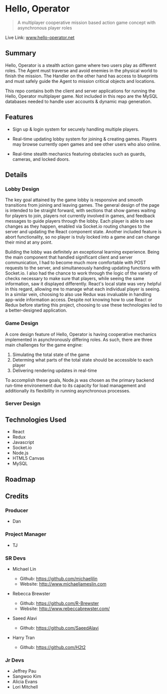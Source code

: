 # Hello, Operator
> A multiplayer cooperative mission based action game concept with asynchronous player roles

Live Link: www.hello-operator.net

## Summary

Hello, Operator is a stealth action game where two users play as different roles. The Agent must traverse and avoid enemies in the physical world to finish the mission. The Handler on the other hand has access to blueprints and must safely guide the Agent to mission critical objects and locations.

This repo contains both the client and server applications for running the Hello, Operator multiplayer game. Not included in this repo are the MySQL databases needed to handle user accounts & dynamic map generation.

## Features

- Sign up & login system for securely handling multiple players.

- Real-time updating lobby system for joining & creating games. Players may browse currently open games and see other users who also online.

- Real-time stealth mechanics featuring obstacles such as guards, cameras, and locked doors.

## Details

### Lobby Design

The key goal attained by the game lobby is responsive and smooth transitions from joining and leaving games. The general design of the page is intended to be straight forward, with sections that show games waiting for players to join, players not currently involved in games, and feedback messages to guide players through the lobby. Each player is able to see changes as they happen, enabled via Socket.io routing changes to the server and updating the React component state. Another included feature is abort functionality, so no player is truly locked into a game and can change their mind at any point.

Building the lobby was definitely an exceptional learning experience. Being the main component that handled significant client and server communication, I had to become much more comfortable with POST requests to the server, and simultaneously handing updating functions with Socket.io. I also had the chance to work through the logic of the variety of checks necessary to make sure that players, while seeing the same information, saw it displayed differently. React's local state was very helpful in this regard, allowing me to manage what each individual player is seeing. In a similar vein, choosing to also use Redux was invaluable in handling app-wide information access. Despite not knowing how to use React or Redux before starting this project, choosing to use these technologies led to a better-designed application.

### Game Design

A core design feature of Hello, Operator is having cooperative mechanics implemented in asynchronously differing roles. As such, there are three main challenges for the game engine:

1. Simulating the total state of the game
2. Determing what parts of the total state should be accessible to each player
3. Delivering rendering updates in real-time

To accomplish these goals, Node.js was chosen as the primary backend run-time environement due to its capacity for load management and additionally its flexibility in running asynchronous processes.

### Server Design

## Technologies Used
- React
- Redux
- Javascript
- Socket.io
- Node.js
- HTML5 Canvas
- MySQL

## Roadmap



## Credits

### Producer
- Dan

### Project Manager
- TJ

### SR Devs
- Michael Lin
    * Github: https://github.com/michaeljlin
    * Website: http://www.michaeljameslin.com

- Rebecca Brewster
    * Github: https://github.com/R-Brewster
    * Website: http://www.rebeccabrewster.com/

- Saeed Alavi
    * Github: https://github.com/SaeedAlavi

- Harry Tran
    * Github: https://github.com/H2t2

### Jr Devs
- Jeffrey Pau
- Sangwoo Kim
- Alicia Evans
- Lori Mitchell
